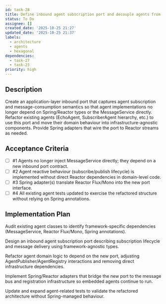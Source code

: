 ```yaml
---
id: task-28
title: Define inbound agent subscription port and decouple agents from infrastructure
status: To Do
assignee: []
created_date: '2025-10-25 21:27'
updated_date: '2025-10-25 21:37'
labels:
  - architecture
  - agents
  - hexagonal
dependencies:
  - task-27
  - task-23
priority: high
---
```


## Description

<!-- SECTION:DESCRIPTION:BEGIN -->
Create an application-layer inbound port that captures agent subscription and message-consumption semantics so that agent implementations no longer depend on Spring/Reactor types or the MessageService directly. Refactor existing agents (EchoAgent, SubscriberAgent hierarchy, etc.) to use this port and move their domain behaviour into infrastructure-agnostic components. Provide Spring adapters that wire the port to Reactor streams as needed.
<!-- SECTION:DESCRIPTION:END -->

## Acceptance Criteria
<!-- AC:BEGIN -->
- [ ] #1 Agents no longer inject MessageService directly; they depend on a new inbound port contract.
- [ ] #2 Agent reactive behaviour (subscribe/publish lifecycle) is implemented without direct Reactor dependencies in domain-level code.
- [ ] #3 Spring adapter(s) translate Reactor Flux/Mono into the new port interface.
- [ ] #4 All existing agent tests updated to exercise the refactored structure without relying on Spring annotations.
<!-- AC:END -->

## Implementation Plan

<!-- SECTION:PLAN:BEGIN -->
Audit existing agent classes to identify framework-specific dependencies (MessageService, Reactor Flux/Mono, Spring annotations).

Design an inbound agent subscription port describing subscription lifecycle and message delivery using framework-agnostic types.

Refactor agent domain logic to depend on the new port, adjusting AgentPublisher/AgentRegistry interactions and removing direct infrastructure dependencies.

Implement Spring/Reactor adapters that bridge the new port to the message bus and registration infrastructure so embedded agents continue to run.

Update and expand agent-related tests to validate the refactored architecture without Spring-managed behaviour.
<!-- SECTION:PLAN:END -->
